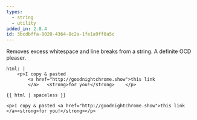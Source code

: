 ```yaml
---
types:
  - string
  - utility
added_in: 2.8.4
id: 3bcdbffa-8020-4364-8c2a-1fe1a9ff0a5c
---
```

Removes excess whitespace and line breaks from a string. A definite OCD pleaser.

```
html: |
    <p>I copy & pasted
        <a href="http://goodnightchrome.show">this link
        </a>   <strong>for you!</strong>    </p>
```

```
{{ html | spaceless }}
```

```.language-output
<p>I copy & pasted <a href="http://goodnightchrome.show">this link </a><strong>for you!</strong></p>
```
